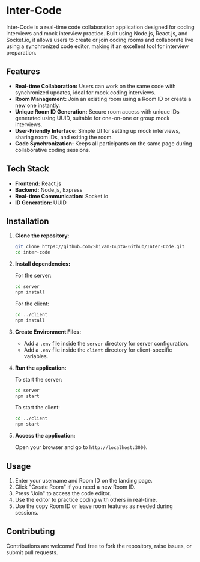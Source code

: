 # Inter-Code

Inter-Code is a real-time code collaboration application designed for coding interviews and mock interview practice. Built using Node.js, React.js, and Socket.io, it allows users to create or join coding rooms and collaborate live using a synchronized code editor, making it an excellent tool for interview preparation.

## Features

- **Real-time Collaboration:** Users can work on the same code with synchronized updates, ideal for mock coding interviews.
- **Room Management:** Join an existing room using a Room ID or create a new one instantly.
- **Unique Room ID Generation:** Secure room access with unique IDs generated using UUID, suitable for one-on-one or group mock interviews.
- **User-Friendly Interface:** Simple UI for setting up mock interviews, sharing room IDs, and exiting the room.
- **Code Synchronization:** Keeps all participants on the same page during collaborative coding sessions.

## Tech Stack

- **Frontend:** React.js
- **Backend:** Node.js, Express
- **Real-time Communication:** Socket.io
- **ID Generation:** UUID

## Installation

1. **Clone the repository:**

   ```bash
   git clone https://github.com/Shivam-Gupta-Github/Inter-Code.git
   cd inter-code

   ```

2. **Install dependencies:**

   For the server:

   ```bash
   cd server
   npm install

   ```

   For the client:

   ```bash
   cd ../client
   npm install

   ```

3. **Create Environment Files:**
   - Add a `.env` file inside the `server` directory for server configuration.
   - Add a `.env` file inside the `client` directory for client-specific variables.
4. **Run the application:**

   To start the server:

   ```bash
   cd server
   npm start

   ```

   To start the client:

   ```bash
   cd ../client
   npm start

   ```

5. **Access the application:**

   Open your browser and go to `http://localhost:3000`.

## Usage

1. Enter your username and Room ID on the landing page.
2. Click "Create Room" if you need a new Room ID.
3. Press "Join" to access the code editor.
4. Use the editor to practice coding with others in real-time.
5. Use the copy Room ID or leave room features as needed during sessions.

## Contributing

Contributions are welcome! Feel free to fork the repository, raise issues, or submit pull requests.
